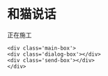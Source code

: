 # 和猫说话
正在施工
```insert-html
<div class='main-box'>
<div class='dialog-box'></div>
<div class='send-box'></div>
</div>
```
